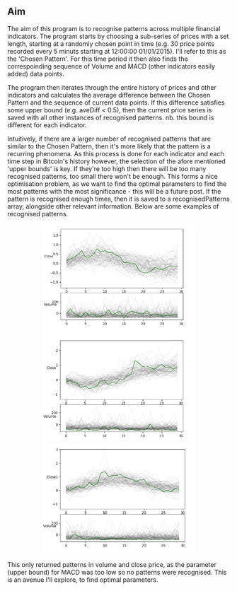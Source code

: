 ## Aim
The aim of this program is to recognise patterns across multiple financial indicators. The program starts by choosing a sub-series of prices with a set length, starting at a randomly chosen point in time (e.g. 30 price points recorded every 5 minuts starting at 12:00:00 01/01/2015). I'll refer to this as the 'Chosen Pattern'. For this time period it then also finds the correspoinding sequence of Volume and MACD (other indicators easily added) data points.

The program then iterates through the entire history of prices and other indicators and calculates the average difference between the Chosen Pattern and the sequence of current data points. If this difference satisfies some upper bound (e.g. aveDiff < 0.5), then the current price series is saved with all other instances of recognised patterns. nb. this bound is different for each indicator.

Intuitively, if there are a larger number of recognised patterns that are similar to the Chosen Pattern, then it's more likely that the pattern is a recurring phenomena. As this process is done for each indicator and each time step in Bitcoin's history however, the selection of the afore mentioned 'upper bounds' is key. If they're too high then there will be too many recognised patterns, too small there won't be enough. This forms a nice optimisation problem, as we want to find the optimal parameters to find the most patterns with the most significance - this will be a future post. If the pattern is recognised enough times, then it is saved to a recognisedPatterns array, alongside other relevant information. Below are some examples of recognised patterns.

<p align="center">
  <img src="plot2.png" width="350"/>
  <img src="plot3.png" width="350"/>
  <img src="plot4.png" width="350"/>
</p>

This only returned patterns in volume and close price, as the parameter (upper bound) for MACD was too low so no patterns were recognised. This is an avenue I'll explore, to find optimal parameters.

